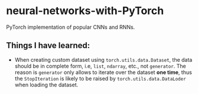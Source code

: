 # neural-networks-with-PyTorch
PyTorch implementation of popular CNNs and RNNs.


## Things I have learned:
- When creating custom dataset using `torch.utils.data.Dataset`, the data should be in complete form, i.e, `list`, `ndarray`, etc., not `generator`.
The reason is `generator` only allows to iterate over the dataset **one time**, thus the `StopIteration` is likely to be raised by `torch.utils.data.DataLoder` when loading the dataset.
